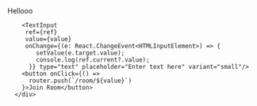  <div className="bg-yellow">Hellooo</div>
      <div style={{
        display: "flex",
        justifyContent: "center",
        flexDirection: "column",
        gap: "2rem"
      }}>
        
        <TextInput 
         ref={ref}
         value={value} 
         onChange={(e: React.ChangeEvent<HTMLInputElement>) => {
            setValue(e.target.value);
            console.log(ref.current?.value);
          }} type="text" placeholder="Enter text here" variant="small"/>
        <button onClick={() =>
          router.push(`/room/${value}`)
        }>Join Room</button>
      </div>